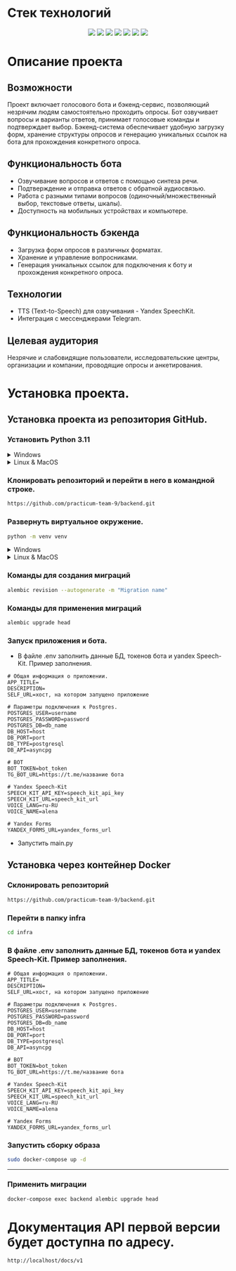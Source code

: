 # Стек технологий
<div id="badges" align="center">
  <img src="https://img.shields.io/badge/Python%203.11-FFD43B?style=for-the-badge&logo=python&logoColor=blue"/>
  <img src="https://img.shields.io/badge/FastAPI%20-white?style=for-the-badge&logo=fastapi&"/>
  <img src="https://img.shields.io/badge/PostgreSQL-316192?style=for-the-badge&logo=postgresql&logoColor=white"/>
  <img src="https://img.shields.io/badge/Docker-2CA5E0?style=for-the-badge&logo=docker&logoColor=white"/>
  <img src="https://img.shields.io/badge/Nginx-009639?style=for-the-badge&logo=nginx&logoColor=white"/>
  <img src="https://img.shields.io/badge/GitHub-100000?style=for-the-badge&logo=github&logoColor=white"/>
  <img src="https://img.shields.io/badge/Aiogram-black?style=for-the-badge&logo=aiogram&logoColor=white"/>
</div>

# Описание проекта
## Возможности
Проект включает голосового бота и бэкенд-сервис, позволяющий незрячим людям самостоятельно проходить опросы. Бот озвучивает вопросы и варианты ответов, принимает голосовые команды и подтверждает выбор. Бэкенд-система обеспечивает удобную загрузку форм, хранение структуры опросов и генерацию уникальных ссылок на бота для прохождения конкретного опроса.
## Функциональность бота
- Озвучивание вопросов и ответов с помощью синтеза речи.
- Подтверждение и отправка ответов с обратной аудиосвязью.
- Работа с разными типами вопросов (одиночный/множественный выбор, текстовые ответы, шкалы).
- Доступность на мобильных устройствах и компьютере.
## Функциональность бэкенда
- Загрузка форм опросов в различных форматах.
- Хранение и управление вопросниками.
- Генерация уникальных ссылок для подключения к боту и прохождения конкретного опроса.
## Технологии
- TTS (Text-to-Speech) для озвучивания - Yandex SpeechKit.
- Интеграция с мессенджерами Telegram.
## Целевая аудитория
Незрячие и слабовидящие пользователи, исследовательские центры, организации и компании, проводящие опросы и анкетирования.

# Установка проекта.

## Установка проекта из репозитория  GitHub.
### Установить Python 3.11

<details>
  <summary>Windows</summary>
https://www.python.org/downloads/
</details>

<details>
  <summary>Linux & MacOS</summary>
```
sudo apt update
sudo apt -y install python3-pip
sudo apt install python3.11
``` 
</details>

### Клонировать репозиторий и перейти в него в командной строке.
```bash
https://github.com/practicum-team-9/backend.git
``` 
###  Развернуть виртуальное окружение.
```bash
python -m venv venv

``` 
<details>
  <summary>Windows</summary>

```bash
    venv\Scripts\activate.bat
``` 
</details>
<details>
  <summary>Linux & MacOS</summary>

```bash
    source venv/bin/activate
``` 
</details>

### Команды для создания миграций
```bash
alembic revision --autogenerate -m "Migration name"
``` 
### Команды для применения миграций
```bash
alembic upgrade head
```
### Запуск приложения и бота.
- В файле .env заполнить данные БД, токенов бота и yandex Speech-Kit. Пример заполнения.
```
# Общая информация о приложении.
APP_TITLE=
DESCRIPTION=
SELF_URL=хост, на котором запущено приложение

# Параметры подключения к Postgres.
POSTGRES_USER=username 
POSTGRES_PASSWORD=password
POSTGRES_DB=db_name
DB_HOST=host
DB_PORT=port
DB_TYPE=postgresql
DB_API=asyncpg

# BOT
BOT_TOKEN=bot_token
TG_BOT_URL=https://t.me/название бота

# Yandex Speech-Kit
SPEECH_KIT_API_KEY=speech_kit_api_key
SPEECH_KIT_URL=speech_kit_url
VOICE_LANG=ru-RU
VOICE_NAME=alena

# Yandex Forms
YANDEX_FORMS_URL=yandex_forms_url
``` 
- Запустить main.py

## Установка через контейнер Docker
### Склонировать репозиторий
```bash
https://github.com/practicum-team-9/backend.git
``` 
### Перейти в папку infra
```bash
cd infra
``` 
### В файле .env заполнить данные БД, токенов бота и yandex Speech-Kit. Пример заполнения.
```
# Общая информация о приложении.
APP_TITLE=
DESCRIPTION=
SELF_URL=хост, на котором запущено приложение

# Параметры подключения к Postgres.
POSTGRES_USER=username 
POSTGRES_PASSWORD=password
POSTGRES_DB=db_name
DB_HOST=host
DB_PORT=port
DB_TYPE=postgresql
DB_API=asyncpg

# BOT
BOT_TOKEN=bot_token
TG_BOT_URL=https://t.me/название бота

# Yandex Speech-Kit
SPEECH_KIT_API_KEY=speech_kit_api_key
SPEECH_KIT_URL=speech_kit_url
VOICE_LANG=ru-RU
VOICE_NAME=alena

# Yandex Forms
YANDEX_FORMS_URL=yandex_forms_url
``` 
### Запустить сборку образа
```bash
sudo docker-compose up -d
``` 

---

### Применить миграции
```bash
docker-compose exec backend alembic upgrade head
``` 
# Документация API первой версии будет доступна по адресу.
```
http://localhost/docs/v1
``` 
